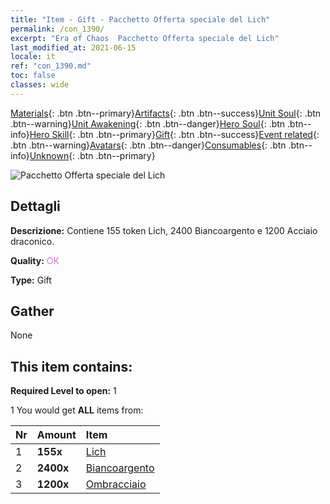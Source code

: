 ```yaml
---
title: "Item - Gift - Pacchetto Offerta speciale del Lich"
permalink: /con_1390/
excerpt: "Era of Chaos  Pacchetto Offerta speciale del Lich"
last_modified_at: 2021-06-15
locale: it
ref: "con_1390.md"
toc: false
classes: wide
---
```

 [Materials](/ItemsIT/){: .btn .btn--primary}[Artifacts](/ItemsIT/Artifacts/){: .btn .btn--success}[Unit Soul](/ItemsIT/UnitSoul/){: .btn .btn--warning}[Unit Awakening](/ItemsIT/UnitAwakening/){: .btn .btn--danger}[Hero Soul](/ItemsIT/HeroSoul/){: .btn .btn--info}[Hero Skill](/ItemsIT/HeroSkill/){: .btn .btn--primary}[Gift](/ItemsIT/Gift/){: .btn .btn--success}[Event related](/ItemsIT/Events/){: .btn .btn--warning}[Avatars](/ItemsIT/Avatars/){: .btn .btn--danger}[Consumables](/ItemsIT/Consumables/){: .btn .btn--info}[Unknown](/ItemsIT/Unknown/){: .btn .btn--primary}

 ![Pacchetto Offerta speciale del Lich](/images/t/i_907004.png)

## Dettagli
 **Descrizione:** Contiene 155 token Lich, 2400 Biancoargento e 1200 Acciaio draconico.

 **Quality:** <span style="color: #DA70D6">OK</span>

 **Type:** Gift

## Gather

  None

## This item contains:

 **Required Level to open:** 1

 1 You would get **ALL** items  from:

  | Nr | Amount |     Item    |
  |:---|:-------|:------------|
  | 1 |  **155x** | [Lich](/ItemsIT/unt_212/) |  | 
  | 2 |  **2400x** | [Biancoargento](/ItemsIT/con_882/) |  | 
  | 3 |  **1200x** | [Ombracciaio](/ItemsIT/con_881/) |  | 
